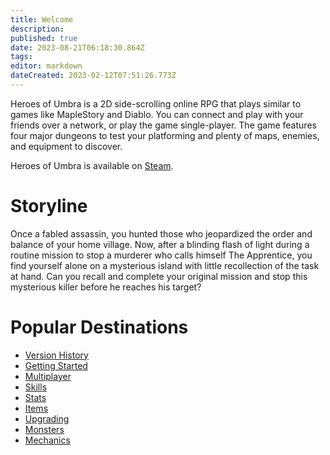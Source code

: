 ```yaml
---
title: Welcome
description: 
published: true
date: 2023-08-21T06:18:30.864Z
tags: 
editor: markdown
dateCreated: 2023-02-12T07:51:26.773Z
---
```


Heroes of Umbra is a 2D side-scrolling online RPG that plays similar to games like MapleStory and Diablo. You can connect and play with your friends over a network, or play the game single-player. The game features four major dungeons to test your platforming and plenty of maps, enemies, and equipment to discover.

Heroes of Umbra is available on [Steam](https://store.steampowered.com/app/645380/Heroes_of_Umbra/).
# Storyline 
Once a fabled assassin, you hunted those who jeopardized the order and balance of your home village. Now, after a blinding flash of light during a routine mission to stop a murderer who calls himself The Apprentice, you find yourself alone on a mysterious island with little recollection of the task at hand. Can you recall and complete your original mission and stop this mysterious killer before he reaches his target?

# Popular Destinations
* [Version History](/releases)
* [Getting Started](/getting-started)
* [Multiplayer](/multiplayer)
* [Skills](/skills)
* [Stats](/stats)
* [Items](/items)
* [Upgrading](/upgrading)
* [Monsters](/monsters)
* [Mechanics](/mechanics)